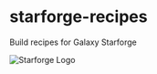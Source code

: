 # starforge-recipes
Build recipes for Galaxy Starforge

![Starforge Logo](https://raw.githubusercontent.com/galaxyproject/starforge/master/docs/starforge_logo.png)
